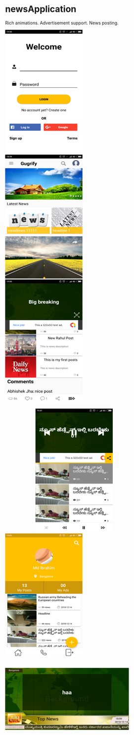 # newsApplication

Rich animations.
Advertisement support.
News posting.

<img src="https://github.com/abhi93shekJha/newsApplication/blob/master/app/src/main/res/drawable/screen1.png" alt="alt text" width="250" height="400"> &nbsp;&nbsp;&nbsp;&nbsp; <img src="https://github.com/abhi93shekJha/newsApplication/blob/master/app/src/main/res/drawable/screen2.png" alt="alt text" width="250" height="400"> &nbsp;&nbsp;&nbsp;&nbsp; <img src="https://github.com/abhi93shekJha/newsApplication/blob/master/app/src/main/res/drawable/screen3.png" alt="alt text" width="250" height="400">



 &nbsp;&nbsp;&nbsp;&nbsp;&nbsp;&nbsp;&nbsp;&nbsp;&nbsp;&nbsp;&nbsp;&nbsp;&nbsp;&nbsp;&nbsp;&nbsp;&nbsp;&nbsp;&nbsp;&nbsp;&nbsp;&nbsp;&nbsp;&nbsp; <img src="https://github.com/abhi93shekJha/newsApplication/blob/master/app/src/main/res/drawable/screen5.png" alt="alt text" width="250" height="400"> &nbsp;&nbsp;&nbsp;&nbsp;&nbsp;&nbsp;&nbsp;&nbsp; <img src="https://github.com/abhi93shekJha/newsApplication/blob/master/app/src/main/res/drawable/screen6.png" alt="alt text" width="250" height="400">
 
 
 
&nbsp;&nbsp;&nbsp;&nbsp;&nbsp;&nbsp;&nbsp;&nbsp;&nbsp;&nbsp;&nbsp;&nbsp;&nbsp;&nbsp;&nbsp;&nbsp;&nbsp;&nbsp;&nbsp;&nbsp;&nbsp;&nbsp;&nbsp;&nbsp; &nbsp;&nbsp;&nbsp;&nbsp;&nbsp;&nbsp;&nbsp;&nbsp;&nbsp;&nbsp;&nbsp;&nbsp;&nbsp;&nbsp;&nbsp;&nbsp;<img src="https://github.com/abhi93shekJha/newsApplication/blob/master/app/src/main/res/drawable/screen4.png" alt="alt text" width="400" height="200">

